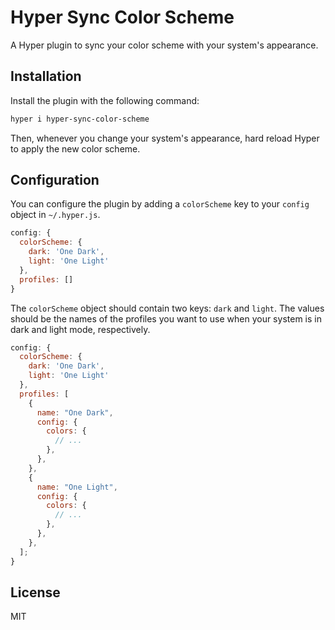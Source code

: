 # Hyper Sync Color Scheme

A Hyper plugin to sync your color scheme with your system's appearance.

## Installation

Install the plugin with the following command:

```bash
hyper i hyper-sync-color-scheme
```

Then, whenever you change your system's appearance, hard reload Hyper to apply the new color scheme.

## Configuration

You can configure the plugin by adding a `colorScheme` key to your `config` object in `~/.hyper.js`.

```js
config: {
  colorScheme: {
    dark: 'One Dark',
    light: 'One Light'
  },
  profiles: []
}
```

The `colorScheme` object should contain two keys: `dark` and `light`. The values should be the names of the profiles you want to use when your system is in dark and light mode, respectively.

```js
config: {
  colorScheme: {
    dark: 'One Dark',
    light: 'One Light'
  },
  profiles: [
    {
      name: "One Dark",
      config: {
        colors: {
          // ...
        },
      },
    },
    {
      name: "One Light",
      config: {
        colors: {
          // ...
        },
      },
    },
  ];
}
```

## License

MIT

